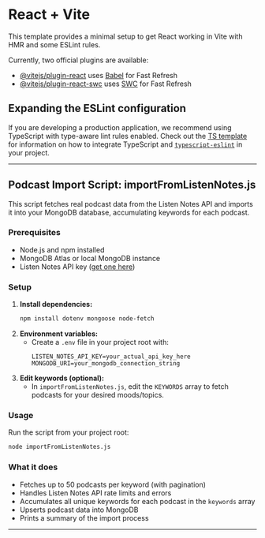 # React + Vite

This template provides a minimal setup to get React working in Vite with HMR and some ESLint rules.

Currently, two official plugins are available:

- [@vitejs/plugin-react](https://github.com/vitejs/vite-plugin-react/blob/main/packages/plugin-react) uses [Babel](https://babeljs.io/) for Fast Refresh
- [@vitejs/plugin-react-swc](https://github.com/vitejs/vite-plugin-react/blob/main/packages/plugin-react-swc) uses [SWC](https://swc.rs/) for Fast Refresh

## Expanding the ESLint configuration

If you are developing a production application, we recommend using TypeScript with type-aware lint rules enabled. Check out the [TS template](https://github.com/vitejs/vite/tree/main/packages/create-vite/template-react-ts) for information on how to integrate TypeScript and [`typescript-eslint`](https://typescript-eslint.io) in your project.

---

## Podcast Import Script: importFromListenNotes.js

This script fetches real podcast data from the Listen Notes API and imports it into your MongoDB database, accumulating keywords for each podcast.

### Prerequisites
- Node.js and npm installed
- MongoDB Atlas or local MongoDB instance
- Listen Notes API key ([get one here](https://www.listennotes.com/api/))

### Setup
1. **Install dependencies:**
   ```sh
   npm install dotenv mongoose node-fetch
   ```
2. **Environment variables:**
   - Create a `.env` file in your project root with:
     ```
     LISTEN_NOTES_API_KEY=your_actual_api_key_here
     MONGODB_URI=your_mongodb_connection_string
     ```
3. **Edit keywords (optional):**
   - In `importFromListenNotes.js`, edit the `KEYWORDS` array to fetch podcasts for your desired moods/topics.

### Usage
Run the script from your project root:
```sh
node importFromListenNotes.js
```

### What it does
- Fetches up to 50 podcasts per keyword (with pagination)
- Handles Listen Notes API rate limits and errors
- Accumulates all unique keywords for each podcast in the `keywords` array
- Upserts podcast data into MongoDB
- Prints a summary of the import process

---
